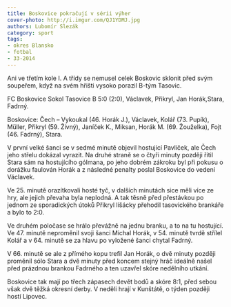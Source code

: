 ```yaml
---
title: Boskovice pokračují v sérii výher
cover-photo: http://i.imgur.com/QJ1YDMJ.jpg
authors: Lubomír Slezák
category: sport
tags: 
- okres Blansko
- fotbal
- 33-2014 
---
```


Ani ve třetím kole I. A třídy se nemusel celek Boskovic sklonit před svým soupeřem, když na svém hřišti vysoko porazil B-tým Tasovic.

FC Boskovice Sokol Tasovice B 5:0 (2:0), Václavek, Přikryl, Jan Horák,Stara, Fadrný.

Boskovice: Čech – Vykoukal (46. Horák J.), Václavek, Kolář (73. Pupík), Müller, Přikryl (59. Živný), Janíček K., Miksan, Horák M. (69. Žouželka), Fojt (46. Fadrný), Stara.

V první velké šanci se v sedmé minutě objevil hostující Pavlíček, ale Čech jeho střelu dokázal vyrazit. Na druhé straně se o čtyři minuty později řítil Stara sám na hostujícího gólmana, po jeho dobrém zákroku byl při pokusu o dorážku faulován Horák a z následné penalty poslal Boskovice do vedení Václavek.

Ve 25. minutě orazítkovali hosté tyč, v dalších minutách sice měli více ze hry, ale jejich převaha byla neplodná. A tak těsně před přestávkou po jednom ze sporadických útoků Přikryl lišácky přehodil tasovického brankáře a bylo to 2:0.

Ve druhém poločase se hrálo převážně na jednu branku, a to na tu hostující. Ve 47. minutě neproměnil svoji šanci Michal Horák, v 54. minutě tvrdě střílel Kolář a v 64. minutě se za hlavu po vyložené šanci chytal Fadrný.

V 66. minutě se ale z přímého kopu trefil Jan Horák, o dvě minuty později proměnil sólo Stara a dvě minuty před koncem stejný hráč ideálně našel před prázdnou brankou Fadrného a ten uzavřel skóre nedělního utkání.

Boskovice tak mají po třech zápasech devět bodů a skóre 8:1, před sebou však dvě těžká okresní derby. V neděli hrají v Kunštátě, o týden později hostí Lipovec.